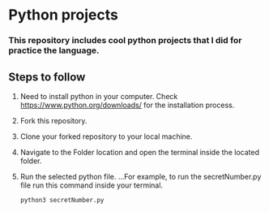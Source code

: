 # Python projects

### This repository includes cool python projects that I did for practice the language.

## Steps to follow

1. Need to install python in your computer. Check <https://www.python.org/downloads/> for the installation process.
2. Fork this repository.
3. Clone your forked repository to your local machine.
4. Navigate to the Folder location and open the terminal inside the located folder.
5. Run the selected python file.
   ...For example, to run the secretNumber.py file run this command inside your terminal.

   ```
   python3 secretNumber.py
   ```
